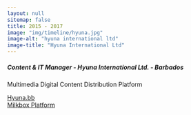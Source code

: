```yaml
---
layout: null
sitemap: false
title: 2015 - 2017
image: "img/timeline/hyuna.jpg"
image-alt: "hyuna international ltd"
image-title: "Hyuna International Ltd"
---
```

##### Content & IT Manager - Hyuna International Ltd. - Barbados  

Multimedia Digital Content Distribution Platform

[Hyuna.bb](http://hyuna.bb)  
[Milkbox Platform](http://milkbox.com)